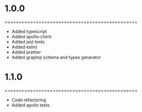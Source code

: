 # 1.0.0

===============================================

- Added typescript
- Added apollo-client
- Added jest tests
- Added eslint
- Added prettier
- Added graphql schema and types generator

# 1.1.0

===============================================

- Code refactoring
- Added apollo tests
